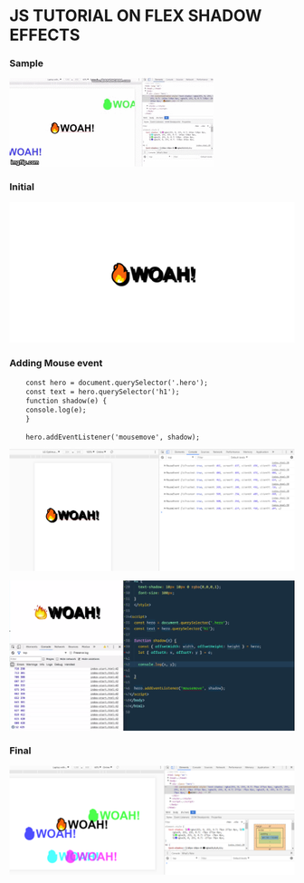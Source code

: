 # JS TUTORIAL ON FLEX SHADOW EFFECTS

### Sample
![alt-text](images/sample.gif)

### Initial 
![alt-text](images/first.png)

### Adding Mouse event
```
    const hero = document.querySelector('.hero');
    const text = hero.querySelector('h1');
    function shadow(e) {
    console.log(e);
    }

    hero.addEventListener('mousemove', shadow);
```
![alt-text](images/firstmouseevent.png)

![alt-text](images/secondevent.png)

### Final
![alt-text](images/final.png)


